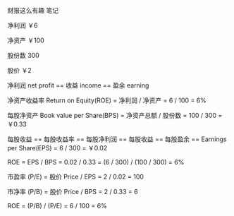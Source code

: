 财报这么有趣 笔记

净利润 ￥6

净资产 ￥100

股份数 300

股价  ￥2

净利润 net profit == 收益 income == 盈余 earning

净资产收益率 Return on Equity(ROE) = 净利润 / 净资产 = 6 / 100 = 6%

每股净资产 Book value per Share(BPS) = 净资产总额 / 股份数 = 100 / 300 = ￥0.33

每股收益 == 每股收益率 == 每股净利润 == 每股收益 == 每股盈余 == Earnings per Share(EPS) = 6 / 300 = ￥0.02

ROE = EPS / BPS = 0.02 / 0.33 = (6 / 300) / (100 / 300) = 6%

市盈率 (P/E) = 股价 Price / EPS = 2 / 0.02 = 100

市净率 (P/B) = 股价 Price / BPS = 2 / 0.33 = 6

ROE = (P/B) / (P/E) = 6 / 100 = 6%
